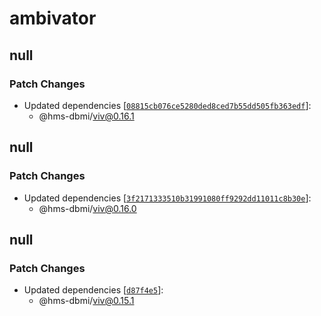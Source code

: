 # ambivator

## null

### Patch Changes

- Updated dependencies [[`08815cb076ce5280ded8ced7b55dd505fb363edf`](https://github.com/hms-dbmi/viv/commit/08815cb076ce5280ded8ced7b55dd505fb363edf)]:
  - @hms-dbmi/viv@0.16.1

## null

### Patch Changes

- Updated dependencies [[`3f2171333510b31991080ff9292dd11011c8b30e`](https://github.com/hms-dbmi/viv/commit/3f2171333510b31991080ff9292dd11011c8b30e)]:
  - @hms-dbmi/viv@0.16.0

## null

### Patch Changes

- Updated dependencies [[`d87f4e5`](https://github.com/hms-dbmi/viv/commit/d87f4e55fff402f607f517d79faddbc46009aa2f)]:
  - @hms-dbmi/viv@0.15.1
